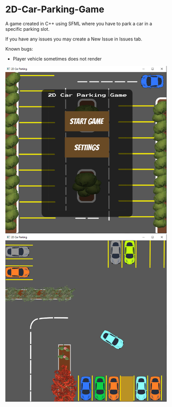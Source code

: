 # 2D-Car-Parking-Game
A game created in C++ using SFML where you have to park a car in a specific parking slot.

If you have any issues you may create a New Issue in Issues tab.

Known bugs:
- Player vehicle sometimes does not render

![](menu.png)
![](preview.png)
